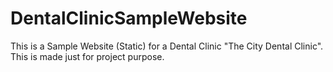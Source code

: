 # DentalClinicSampleWebsite
This is a Sample Website (Static) for a Dental Clinic "The City Dental Clinic". This is made just for project purpose.
